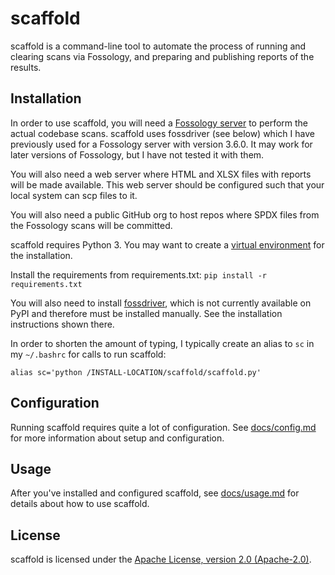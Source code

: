 # scaffold

scaffold is a command-line tool to automate the process of running and clearing scans via Fossology, and preparing and publishing reports of the results.

## Installation

In order to use scaffold, you will need a [Fossology server](https://github.com/fossology/fossology) to perform the actual codebase scans. scaffold uses fossdriver (see below) which I have previously used for a Fossology server with version 3.6.0. It may work for later versions of Fossology, but I have not tested it with them.

You will also need a web server where HTML and XLSX files with reports will be made available. This web server should be configured such that your local system can scp files to it.

You will also need a public GitHub org to host repos where SPDX files from the Fossology scans will be committed.

scaffold requires Python 3. You may want to create a [virtual environment](https://pypi.org/project/virtualenvwrapper/) for the installation.

Install the requirements from requirements.txt: `pip install -r requirements.txt`

You will also need to install [fossdriver](https://github.com/fossology/fossdriver), which is not currently available on PyPI and therefore must be installed manually. See the installation instructions shown there.

In order to shorten the amount of typing, I typically create an alias to `sc` in my `~/.bashrc` for calls to run scaffold:

```
alias sc='python /INSTALL-LOCATION/scaffold/scaffold.py'
```

## Configuration

Running scaffold requires quite a lot of configuration. See [docs/config.md](docs/config.md) for more information about setup and configuration.

## Usage

After you've installed and configured scaffold, see [docs/usage.md](docs/usage.md) for details about how to use scaffold.

## License

scaffold is licensed under the [Apache License, version 2.0 (Apache-2.0)](./LICENSE.txt).
